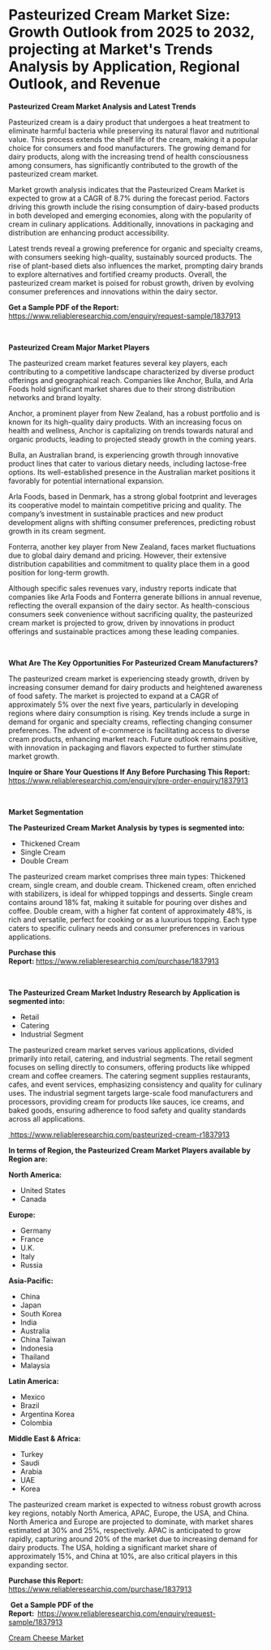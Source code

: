 <p><h1>Pasteurized Cream Market Size: Growth Outlook from 2025 to 2032, projecting at Market's Trends Analysis by Application, Regional Outlook, and Revenue</h1></p><p><strong>Pasteurized Cream Market Analysis and Latest Trends</strong></p>
<p><p>Pasteurized cream is a dairy product that undergoes a heat treatment to eliminate harmful bacteria while preserving its natural flavor and nutritional value. This process extends the shelf life of the cream, making it a popular choice for consumers and food manufacturers. The growing demand for dairy products, along with the increasing trend of health consciousness among consumers, has significantly contributed to the growth of the pasteurized cream market.</p><p>Market growth analysis indicates that the Pasteurized Cream Market is expected to grow at a CAGR of 8.7% during the forecast period. Factors driving this growth include the rising consumption of dairy-based products in both developed and emerging economies, along with the popularity of cream in culinary applications. Additionally, innovations in packaging and distribution are enhancing product accessibility.</p><p>Latest trends reveal a growing preference for organic and specialty creams, with consumers seeking high-quality, sustainably sourced products. The rise of plant-based diets also influences the market, prompting dairy brands to explore alternatives and fortified creamy products. Overall, the pasteurized cream market is poised for robust growth, driven by evolving consumer preferences and innovations within the dairy sector.</p></p>
<p><strong>Get a Sample PDF of the Report:&nbsp;</strong> <a href="https://www.reliableresearchiq.com/enquiry/request-sample/1837913?utm_campaign=2449&utm_medium=2&utm_source=Github&utm_content=ia&utm_term=07042025&utm_id=pasteurized-cream">https://www.reliableresearchiq.com/enquiry/request-sample/1837913</a></p>
<p>&nbsp;</p>
<p><strong>Pasteurized Cream Major Market Players</strong></p>
<p><p>The pasteurized cream market features several key players, each contributing to a competitive landscape characterized by diverse product offerings and geographical reach. Companies like Anchor, Bulla, and Arla Foods hold significant market shares due to their strong distribution networks and brand loyalty. </p><p>Anchor, a prominent player from New Zealand, has a robust portfolio and is known for its high-quality dairy products. With an increasing focus on health and wellness, Anchor is capitalizing on trends towards natural and organic products, leading to projected steady growth in the coming years.</p><p>Bulla, an Australian brand, is experiencing growth through innovative product lines that cater to various dietary needs, including lactose-free options. Its well-established presence in the Australian market positions it favorably for potential international expansion.</p><p>Arla Foods, based in Denmark, has a strong global footprint and leverages its cooperative model to maintain competitive pricing and quality. The company’s investment in sustainable practices and new product development aligns with shifting consumer preferences, predicting robust growth in its cream segment.</p><p>Fonterra, another key player from New Zealand, faces market fluctuations due to global dairy demand and pricing. However, their extensive distribution capabilities and commitment to quality place them in a good position for long-term growth.</p><p>Although specific sales revenues vary, industry reports indicate that companies like Arla Foods and Fonterra generate billions in annual revenue, reflecting the overall expansion of the dairy sector. As health-conscious consumers seek convenience without sacrificing quality, the pasteurized cream market is projected to grow, driven by innovations in product offerings and sustainable practices among these leading companies.</p></p>
<p>&nbsp;</p>
<p><strong>What Are The Key Opportunities For Pasteurized Cream Manufacturers?</strong></p>
<p><p>The pasteurized cream market is experiencing steady growth, driven by increasing consumer demand for dairy products and heightened awareness of food safety. The market is projected to expand at a CAGR of approximately 5% over the next five years, particularly in developing regions where dairy consumption is rising. Key trends include a surge in demand for organic and specialty creams, reflecting changing consumer preferences. The advent of e-commerce is facilitating access to diverse cream products, enhancing market reach. Future outlook remains positive, with innovation in packaging and flavors expected to further stimulate market growth.</p></p>
<p><strong>Inquire or Share Your Questions If Any Before Purchasing This Report:</strong> <a href="https://www.reliableresearchiq.com/enquiry/pre-order-enquiry/1837913?utm_campaign=2449&utm_medium=2&utm_source=Github&utm_content=ia&utm_term=07042025&utm_id=pasteurized-cream">https://www.reliableresearchiq.com/enquiry/pre-order-enquiry/1837913</a></p>
<p>&nbsp;</p>
<p><strong>Market Segmentation</strong></p>
<p><strong>The Pasteurized Cream Market Analysis by types is segmented into:</strong></p>
<p><ul><li>Thickened Cream</li><li>Single Cream</li><li>Double Cream</li></ul></p>
<p><p>The pasteurized cream market comprises three main types: Thickened cream, single cream, and double cream. Thickened cream, often enriched with stabilizers, is ideal for whipped toppings and desserts. Single cream contains around 18% fat, making it suitable for pouring over dishes and coffee. Double cream, with a higher fat content of approximately 48%, is rich and versatile, perfect for cooking or as a luxurious topping. Each type caters to specific culinary needs and consumer preferences in various applications.</p></p>
<p><strong>Purchase this Report:&nbsp;</strong><a href="https://www.reliableresearchiq.com/purchase/1837913?utm_campaign=2449&utm_medium=2&utm_source=Github&utm_content=ia&utm_term=07042025&utm_id=pasteurized-cream">https://www.reliableresearchiq.com/purchase/1837913</a></p>
<p>&nbsp;</p>
<p><strong>The Pasteurized Cream Market Industry Research by Application is segmented into:</strong></p>
<p><ul><li>Retail</li><li>Catering</li><li>Industrial Segment</li></ul></p>
<p><p>The pasteurized cream market serves various applications, divided primarily into retail, catering, and industrial segments. The retail segment focuses on selling directly to consumers, offering products like whipped cream and coffee creamers. The catering segment supplies restaurants, cafes, and event services, emphasizing consistency and quality for culinary uses. The industrial segment targets large-scale food manufacturers and processors, providing cream for products like sauces, ice creams, and baked goods, ensuring adherence to food safety and quality standards across all applications.</p></p>
<p><a href="https://www.reliableresearchiq.com/pasteurized-cream-r1837913?utm_campaign=2449&utm_medium=2&utm_source=Github&utm_content=ia&utm_term=07042025&utm_id=pasteurized-cream">&nbsp;https://www.reliableresearchiq.com/pasteurized-cream-r1837913</a></p>
<p><strong>In terms of Region, the Pasteurized Cream Market Players available by Region are:</strong></p>
<p>
    <p> <strong> North America: </strong>
        <ul>
            <li>United States</li>
            <li>Canada</li>
        </ul>
        </p> 
    <p> <strong> Europe: </strong>
        <ul>
            <li>Germany</li>
            <li>France</li>
            <li>U.K.</li>
            <li>Italy</li>
            <li>Russia</li>
        </ul>
        </p> 
    <p> <strong> Asia-Pacific: </strong>
        <ul>
            <li>China</li>
            <li>Japan</li>
            <li>South Korea</li>
            <li>India</li>
            <li>Australia</li>
            <li>China Taiwan</li>
            <li>Indonesia</li>
            <li>Thailand</li>
            <li>Malaysia</li>
        </ul>
        </p> 
    <p> <strong> Latin America: </strong>
        <ul>
            <li>Mexico</li>
            <li>Brazil</li>
            <li>Argentina Korea</li>
            <li>Colombia</li>
        </ul>
        </p> 
    <p> <strong> Middle East & Africa: </strong>
        <ul>
            <li>Turkey</li>
            <li>Saudi</li>
            <li>Arabia</li>
            <li>UAE</li>
            <li>Korea</li>
        </ul>
    </p>
    </p>
<p><p>The pasteurized cream market is expected to witness robust growth across key regions, notably North America, APAC, Europe, the USA, and China. North America and Europe are projected to dominate, with market shares estimated at 30% and 25%, respectively. APAC is anticipated to grow rapidly, capturing around 20% of the market due to increasing demand for dairy products. The USA, holding a significant market share of approximately 15%, and China at 10%, are also critical players in this expanding sector.</p></p>
<p><strong>Purchase this Report: </strong><a href="https://www.reliableresearchiq.com/purchase/1837913?utm_campaign=2449&utm_medium=2&utm_source=Github&utm_content=ia&utm_term=07042025&utm_id=pasteurized-cream">https://www.reliableresearchiq.com/purchase/1837913</a></p>
<p>&nbsp;<strong>Get a Sample PDF of the Report:&nbsp;&nbsp;</strong><a href="https://www.reliableresearchiq.com/enquiry/request-sample/1837913?utm_campaign=2449&utm_medium=2&utm_source=Github&utm_content=ia&utm_term=07042025&utm_id=pasteurized-cream">https://www.reliableresearchiq.com/enquiry/request-sample/1837913</a></p>
<p><strong></strong></p>
<p><p><a href="https://github.com/norbeludie83/Market-Research-Report-List-1/blob/main/cream-cheese-market.md?utm_campaign=2449&utm_medium=2&utm_source=Github&utm_content=ia&utm_term=07042025&utm_id=pasteurized-cream">Cream Cheese Market</a></p></p>